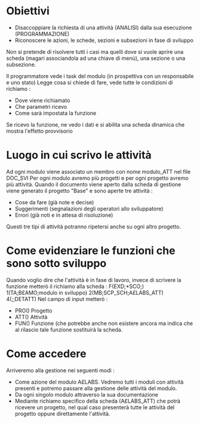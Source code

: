 # Obiettivi

- Disaccoppiare la richiesta di una attività (ANALISI) dalla sua esecuzione (PROGRAMMAZIONE)
- Riconoscere le azioni, le schede, sezioni e subsezioni in fase di sviluppo


Non si pretende di risolvere tutti i casi ma quelli dove si vuole aprire una scheda (magari associandola ad una chiave di menù), una sezione o una subsezione.

Il programmatore vede i task del modulo (in prospettiva con un responsabile e uno stato) Legge cosa si chiede di fare, vede tutte le condizioni di richiamo : 

- Dove viene richiamato
- Che parametri ricevo
- Come sarà impostata la funzione


Se ricevo la funzione, ne vedo i dati e si abilita una scheda dinamica che mostra l'effetto provvisorio

# Luogo in cui scrivo le attività
Ad ogni modulo viene associato un membro con nome modulo_ATT nel file DOC_SVI
Per ogni modulo avremo più progetti e per ogni progetto avremo più attività.
Quando il documento viene aperto dalla scheda di gestione viene generato il progetto "Base" e sono aperte tre attività : 

- Cose da fare (già note e decise)
- Suggerimenti (segnalazioni degli operatori allo sviluppatore)
- Errori (già noti e in attesa di risoluzione)

Questi tre tipi di attività potranno ripetersi anche su ogni altro progetto.

# Come evidenziare le funzioni che sono sotto sviluppo
Quando voglio dire che l'attività è in fase di lavoro, invece di scrivere la funzione metterò il richiamo alla scheda : 
F(EXD;\*SCO;) 1(TA;B£AMO;modulo in sviluppo) 2(MB;SCP_SCH;A£LABS_ATT) 4(;;DETATT)
Nel campo di input metterò : 

- PRO() Progetto
- ATT() Attività
- FUN() Funzione (che potrebbe anche non esistere ancora ma indica che al rilascio tale funzione sostituirà la scheda.


# Come accedere
Arriveremo alla gestione nei seguenti modi : 

- Come azione del modulo A£LABS. Vedremo tutti i moduli con attività presenti e potremo passare alla gestione delle attività del modulo.
- Da ogni singolo modulo attraverso la sua documentazione
- Mediante richiamo specifico della scheda (A£LABS_ATT) che potrà ricevere un progetto, nel qual caso presenterà tutte le attività del progetto oppure direttamente l'attività.

